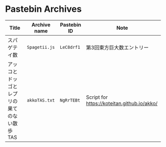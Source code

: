 # Pastebin Archives

Title | Archive name | Pastebin ID | Note
-|-|-|-
スパゲテイ数 | `Spagetii.js` | `LeC8drf1` | 第3回東方巨大数エントリー
アッコとドッゴとレプリの果てのない散歩 TAS | `akkoTAS.txt` | `NgRrTEBt` | Script for <https://koteitan.github.io/akko/>